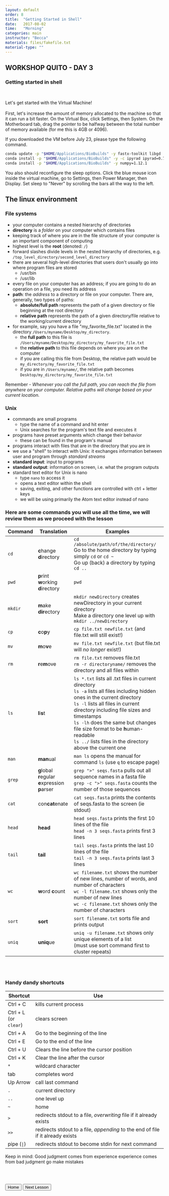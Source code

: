```yaml
---
layout: default
order: 8
title:  "Getting Started in Shell"
date:   2017-08-02
time:   "Morning"
categories: main
instructor: "Becca"
materials: files/fakefile.txt
material-type: ""
---
```



## WORKSHOP QUITO - DAY 3
### Getting started in shell  
<br>

Let's get started with the Virtual Machine!<br><br>
First, let's increase the amount of memory allocated to the machine so that it can run a bit faster.
On the Virtual Box, click Settings, then System. On the Motherboard tab, drag the pointer to be halfway 
between the total number of memory available (for me this is 4GB or 4096).<br>

If you downloaded the VM before July 23, please type the following command.
```bash
conda update -p "$HOME/Applications/BioBuilds" -y fastx-toolkit libgd
conda install -p "$HOME/Applications/BioBuilds" -y -c ipyrad ipyrad=0.7.1
conda install -p "$HOME/Applications/BioBuilds" -y numpy=1.12.1
```
You also should reconfigure the sleep options. Click the blue mouse icon inside the virtual machine,
go to Settings, then Power Manager, then Display. Set sleep to "Never" by scrolling the bars all the way to the left.
<br>

## The linux environment

### File systems
- your computer contains a nested hierarchy of directories
- **directory** is a *folder* on your computer which contains files
- keeping track of where you are in the file structure of your computer is an important component of computing
- highest level is the **root** (denoted: `/`)
- forward slashes divide levels in the nested hierarchy of directories, e.g. `/top_level_directory/second_level_directory`
- there are several high-level directories that users don't usually go into where program files are stored
	- /usr/bin
	- /usr/lib
- every file on your computer has an address; if you are going to do an operation on a file, you need its address
- **path**: the *address* to a directory or file on your computer. There are, generally, two types of paths:
	- **absolute/full path** represents the path of a given directory or file beginning at the root directory
    - **relative path** represents the path of a given directory/file relative to the working/current directory
- for example, say you have a file "my_favorite_file.txt" located in the directory `/Users/myname/Desktop/my_directory`.
	- the **full path** to this file  is `/Users/myname/Desktop/my_directory/my_favorite_file.txt`
    - the **relative path** to this file depends on where you are on the computer
	- if you are calling this file from Desktop, the relative path would be `my_directory/my_favorite_file.txt`
	- if you are in `/Users/myname/`, the relative path becomes `Desktop/my_directory/my_favorite_file.txt`
    
Remember - *Whenever you call the full path, you can reach the file from anywhere on your computer. Relative paths will change based on your current location.*

### Unix
- commands are small programs
	- type the name of a command and hit enter
	- Unix searches for the program's text file and executes it
- programs have preset arguments which change their behavior
	- these can be found in the program's manual
- programs interact with files that are in the directory that you are in
- we use a "shell" to interact with Unix: it exchanges information between user and program through *standard streams*
- **standard input**: input to programs
- **standard output**: information on screen, i.e. what the program outputs
- standard text editor for Unix is nano
	- type `nano` to access it
	- opens a text editor within the shell
	- saving, exiting, and other functions are controlled with ctrl + letter keys
	- we will be using primarily the Atom text editor instead of nano


### Here are some commands you will use all the time, we will review them as we proceed with the lesson

Command | Translation | Examples
--------|-------------|---------
`cd` | **c**hange **d**irectory | `cd /absolute/path/of/the/directory/` <br> Go to the home directory by typing simply  `cd` or `cd ~` <br> Go up (back) a directory by typing `cd ..`
`pwd` | **p**rint **w**orking **d**irectory | `pwd`
`mkdir` | **m**ake **dir**ectory | `mkdir newDirectory` creates newDirectory in your current directory <br> Make a directory one level up with `mkdir ../newDirectory`
`cp` | **c**o<b>p</b>y | `cp file.txt newfile.txt` (and file.txt will still exist!)
`mv` | **m**o<b>v</b>e | `mv file.txt newfile.txt` (but file.txt will *no longer* exist!)
`rm` | **r**e<b>m</b>ove | `rm file.txt` removes file.txt <br> `rm -r directoryname/` removes the directory and all files within
`ls` | **l**i<b>s</b>t | `ls *.txt` lists all .txt files in current directory <br> `ls -a` lists all files including hidden ones in the current directory <br> `ls -l` lists all files in current directory including file sizes and timestamps <br> `ls -lh` does the same but changes file size format to be **h**uman-readable <br> `ls ../` lists files in the directory above the current one
`man` | **man**ual | `man ls` opens the manual for command `ls` (use `q` to escape page)
`grep` | **g**lobal **r**egular <br> **e**xpression **p**arser |  `grep ">" seqs.fasta` pulls out all sequence names in a fasta file <br> `grep -c ">" seqs.fasta` counts the number of those sequences <br> 
`cat` | con<b>cat</b>enate | `cat seqs.fasta` prints the contents of seqs.fasta to the screen (ie stdout)
`head` | **head** | `head seqs.fasta` prints the first 10 lines of the file <br> `head -n 3 seqs.fasta` prints first 3 lines
`tail` | **tail** | `tail seqs.fasta` prints the last 10 lines of the file <br> `tail -n 3 seqs.fasta` prints last 3 lines
`wc` | **w**ord **c**ount | `wc filename.txt` shows the number of new lines, number of words, and number of characters <br> `wc -l filename.txt` shows only the number of new lines <br> `wc -c filename.txt` shows only the number of characters
`sort` | **sort** | `sort filename.txt` sorts file and prints output
`uniq` | **uniq**ue | `uniq -u filename.txt` shows only unique elements of a list <br> (must use sort command first to cluster repeats)

<br>
<br>

### Handy dandy shortcuts

Shortcut | Use|
----------|-----|
Ctrl + C | kills current process
Ctrl + L <br> (or `clear`) | clears screen
Ctrl + A | Go to the beginning of the line
Ctrl + E | Go to the end of the line
Ctrl + U | Clears the line before the cursor position
Ctrl + K | Clear the line after the cursor
`*` | wildcard character
tab | completes word
Up Arrow | call last command
`.` | current directory
`..` | one level up 
`~` | home
`>` | redirects stdout to a file, *overwriting* file if it already exists
`>>` | redirects stdout to a file, *appending* to the end of file if it already exists
pipe (<code>&#124;</code>) | redirects stdout to become stdin for next command


Keep in mind:
Good judgment comes from experience
experience comes from bad judgment
go make mistakes


<br><br>

<a href="https://rdtarvin.github.io/RADseq_Quito_2017/"><button>Home</button></a>    <a href="https://rdtarvin.github.io/RADseq_Quito_2017/main/2017/08/02/afternoon-2bRAD-pyrad.html"><button>Next Lesson</button></a>
